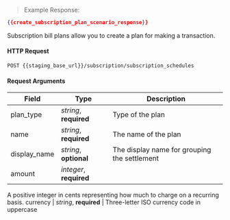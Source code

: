 > Example Response:

```json
{{create_subscription_plan_scenario_response}}
```
Subscription bill plans allow you to create a plan for making a transaction.

#### HTTP Request

`POST {{staging_base_url}}/subscription/subscription_schedules`

#### Request Arguments

Field | Type | Description
----- | ---- | -----------
plan_type | *string*, **required** | Type of the plan
name | *string*, **required** | The name of the plan
display_name | *string*, **optional** | The display name for grouping the settlement
amount | *integer*, **required** | 	
A positive integer in cents representing how much to charge on a recurring basis.
currency | *string*, **required** | Three-letter ISO currency code in uppercase
